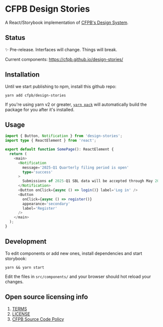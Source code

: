 # CFPB Design Stories

A React/Storybook implementation of [CFPB's Design System](https://github.com/cfpb/design-system).

## Status

✨ Pre-release. Interfaces will change. Things will break.

Current components: https://cfpb.github.io/design-stories/

## Installation

Until we start publishing to npm, install this github repo:

```
yarn add cfpb/design-stories
```

If you're using yarn v2 or greater, [`yarn pack`](https://yarnpkg.com/advanced/lifecycle-scripts) will automatically build the package for you after it's installed.

## Usage

```ts
import { Button, Notification } from 'design-stories';
import type { ReactElement } from 'react';

export default function SomePage(): ReactElement {
  return (
    <main>
      <Notification
        message='2025-Q1 Quarterly filing period is open'
        type='success'
      >
        Submissions of 2025-Q1 SBL data will be accepted through May 2025.
      </Notification>
      <Button onClick={async () => login()} label='Log in' />
      <Button
        onClick={async () => register()}
        appearance='secondary'
        label='Register'
      />
    </main>
  );
}
```

## Development

To edit components or add new ones, install dependencies and start storybook:

```
yarn && yarn start
```

Edit the files in `src/components/` and your browser should hot reload your changes.

## Open source licensing info

1. [TERMS](TERMS.md)
2. [LICENSE](LICENSE)
3. [CFPB Source Code Policy](https://github.com/cfpb/source-code-policy/)
